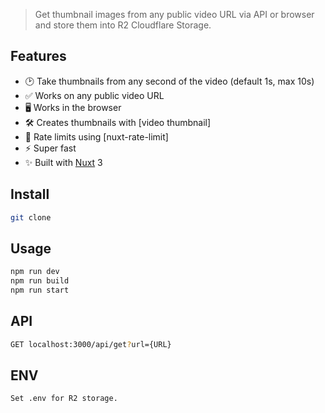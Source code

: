 > Get thumbnail images from any public video URL via API or browser and store them into R2 Cloudflare Storage.

## Features

- 🕑 Take thumbnails from any second of the video (default 1s, max 10s)
- ✅ Works on any public video URL
- 🖥 Works in the browser
- 🛠 Creates thumbnails with [video thumbnail]
- 🚦 Rate limits using [nuxt-rate-limit]
- ⚡ Super fast
- ✨ Built with [Nuxt](https://nuxt.com) 3

## Install

```sh
git clone
```

## Usage

```sh
npm run dev
npm run build
npm run start
```


## API

```sh
GET localhost:3000/api/get?url={URL}
```


## ENV

```sh
Set .env for R2 storage.
```

